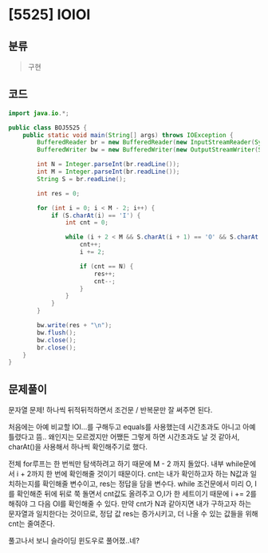 # [5525] IOIOI

## 분류
> 구현

## 코드
```java
import java.io.*;

public class BOJ5525 {
    public static void main(String[] args) throws IOException {
        BufferedReader br = new BufferedReader(new InputStreamReader(System.in));
        BufferedWriter bw = new BufferedWriter(new OutputStreamWriter(System.out));

        int N = Integer.parseInt(br.readLine());
        int M = Integer.parseInt(br.readLine());
        String S = br.readLine();

        int res = 0;

        for (int i = 0; i < M - 2; i++) {
            if (S.charAt(i) == 'I') {
                int cnt = 0;

                while (i + 2 < M && S.charAt(i + 1) == 'O' && S.charAt(i + 2) == 'I') {
                    cnt++;
                    i += 2;

                    if (cnt == N) {
                        res++;
                        cnt--;
                    }
                }
            }
        }

        bw.write(res + "\n");
        bw.flush();
        bw.close();
        br.close();
    }
}
```

## 문제풀이

문자열 문제! 하나씩 뒤적뒤적하면서 조건문 / 반복문만 잘 써주면 된다.  

처음에는 아예 비교할 IOI...를 구해두고 equals를 사용했는데 시간초과도 아니고 아예 틀렸다고 뜸.. 왜인지는 모르겠지만 어쨌든 그렇게 하면 시간초과도 날 것 같아서, charAt()을 사용해서 하나씩 확인해주기로 했다.  

전체 for루프는 한 번씩만 탐색하려고 하기 때문에 M - 2 까지 돌았다. 내부 while문에서 i + 2까지 한 번에 확인해줄 것이기 때문이다. cnt는 내가 확인하고자 하는 N값과 일치하는지를 확인해줄 변수이고, res는 정답을 담을 변수다. while 조건문에서 미리 O, I를 확인해준 뒤에 뒤로 쭉 돌면서 cnt값도 올려주고 O,I가 한 세트이기 때문에 i += 2를 해줘야 그 다음 OI를 확인해줄 수 있다. 만약 cnt가 N과 같아지면 내가 구하고자 하는 문자열과 일치한다는 것이므로, 정답 값 res는 증가시키고, 더 나올 수 있는 값들을 위해 cnt는 줄여준다.  

풀고나서 보니 슬라이딩 윈도우로 풀어졌..네?
